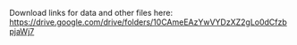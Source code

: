 Download links for data and other files here: https://drive.google.com/drive/folders/10CAmeEAzYwVYDzXZ2gLo0dCfzbpjaWj7
